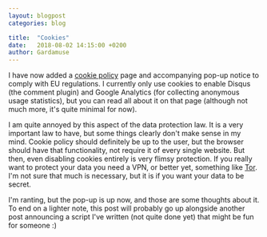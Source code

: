 ```yaml
---
layout: blogpost
categories: blog

title:  "Cookies"
date:   2018-08-02 14:15:00 +0200
author: Gardamuse
---
```


I have now added a [cookie policy](/privacypolicy/) page and accompanying pop-up notice to comply with EU regulations. I currently only use cookies to enable Disqus (the comment plugin) and Google Analytics (for collecting anonymous usage statistics), but you can read all about it on that page (although not much more, it's quite minimal for now).

I am quite annoyed by this aspect of the data protection law. It is a very important law to have, but some things clearly don't make sense in my mind. Cookie policy should definitely be up to the user, but the browser should have that functionality, not require it of every single website. But then, even disabling cookies entirely is very flimsy protection. If you really want to protect your data you need a VPN, or better yet, something like [Tor](https://www.torproject.org). I'm not sure that much is necessary, but it is if you want your data to be secret.

I'm ranting, but the pop-up is up now, and those are some thoughts about it. To end on a lighter note, this post will probably go up alongside another post announcing a script I've written (not quite done yet) that might be fun for someone :)
